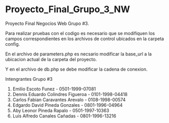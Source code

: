 # Proyecto_Final_Grupo_3_NW
Proyecto Final Negocios Web Grupo #3.  

Para realizar pruebas con el codigo es necesario que se modifiquen los campos correspondientes en los archivos de control ubicados en la carpeta config. 

En el archivo de parameters.php es necsario modificar la base_url a la ubicacion actual de la carpeta del proyecto.

Y en el archivo de db.php se debe modificar la cadena de conexion.

  
Intengrantes Grupo #3

1. Emilio Escoto Funez - 0501-1999-07081
2. Dennis Eduardo Colindres Figueroa - 0101-1998-04418
3. Carlos Fabian Caravantes Arevalo - 0108-1998-00574
4. Edgardo David Pineda Gonzales - 0801-1996-04964
5. Aby Leonor Pineda Rapalo - 0501-1997-10363
6. Luis Alfredo Canales Cañadas - 0801-1996-13216
